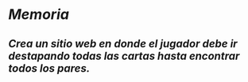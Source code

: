 # **_Memoria_**

## **_Crea un sitio web en donde el jugador debe ir destapando todas las cartas hasta encontrar todos los pares._**
